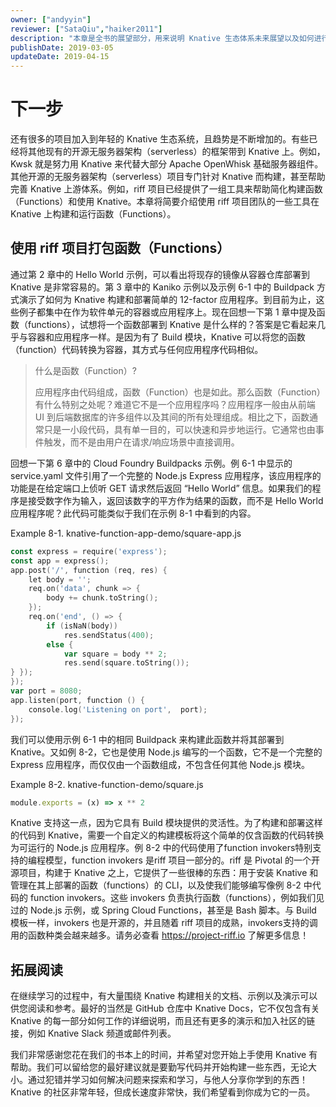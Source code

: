 ```yaml
---
owner: ["andyyin"]
reviewer: ["SataQiu","haiker2011"]
description: "本章是全书的展望部分，用来说明 Knative 生态体系未来展望以及如何进行 Knative 学习。"
publishDate: 2019-03-05
updateDate: 2019-04-15
---
```


# 下一步

还有很多的项目加入到年轻的 Knative 生态系统，且趋势是不断增加的。有些已经将其他现有的开源无服务器架构（serverless）的框架带到 Knative 上。例如，Kwsk 就是努力用 Knative 来代替大部分 Apache OpenWhisk 基础服务器组件。其他开源的无服务器架构（serverless）项目专门针对 Knative 而构建，甚至帮助完善 Knative 上游体系。例如，riff 项目已经提供了一组工具来帮助简化构建函数（Functions）和使用 Knative。本章将简要介绍使用 riff 项目团队的一些工具在 Knative 上构建和运行函数（Functions）。

## 使用 riff 项目打包函数（Functions）

通过第 2 章中的 Hello World 示例，可以看出将现存的镜像从容器仓库部署到 Knative 是非常容易的。第 3 章中的 Kaniko 示例以及示例 6-1 中的 Buildpack 方式演示了如何为 Knative 构建和部署简单的 12-factor 应用程序。到目前为止，这些例子都集中在作为软件单元的容器或应用程序上。现在回想一下第 1 章中提及函数（functions），试想将一个函数部署到 Knative 是什么样的？答案是它看起来几乎与容器和应用程序一样。是因为有了 Build 模块，Knative 可以将您的函数（function）代码转换为容器，其方式与任何应用程序代码相似。

>什么是函数（Function）?
>
>应用程序由代码组成，函数（Function）也是如此。那么函数（Function）有什么特别之处呢？难道它不是一个应用程序吗？应用程序一般由从前端 UI 到后端数据库的许多组件以及其间的所有处理组成。相比之下，函数通常只是一小段代码，具有单一目的，可以快速和异步地运行。它通常也由事件触发，而不是由用户在请求/响应场景中直接调用。

回想一下第 6 章中的 Cloud Foundry Buildpacks 示例。例 6-1 中显示的 service.yaml 文件引用了一个完整的 Node.js Express 应用程序，该应用程序的功能是在给定端口上侦听 GET 请求然后返回 “Hello World” 信息。如果我们的程序是接受数字作为输入，返回该数字的平方作为结果的函数，而不是 Hello World 应用程序呢？此代码可能类似于我们在示例 8-1 中看到的内容。

Example 8-1. knative-function-app-demo/square-app.js

```go
const express = require('express');
const app = express();
app.post('/', function (req, res) {
    let body = '';
    req.on('data', chunk => {
        body += chunk.toString();
    });
    req.on('end', () => {
        if (isNaN(body))
            res.sendStatus(400);
        else {
            var square = body ** 2;
            res.send(square.toString());
} });
});
var port = 8080;
app.listen(port, function () {
    console.log('Listening on port',  port);
});
```

我们可以使用示例 6-1 中的相同 Buildpack 来构建此函数并将其部署到 Knative。又如例 8-2，它也是使用 Node.js 编写的一个函数，它不是一个完整的 Express 应用程序，而仅仅由一个函数组成，不包含任何其他 Node.js 模块。

Example 8-2. knative-function-demo/square.js

```javascript
module.exports = (x) => x ** 2
```

Knative 支持这一点，因为它具有 Build 模块提供的灵活性。为了构建和部署这样的代码到 Knative，需要一个自定义的构建模板将这个简单的仅含函数的代码转换为可运行的 Node.js 应用程序。例 8-2 中的代码使用了function invokers特别支持的编程模型，function invokers 是riff 项目一部分的。riff 是 Pivotal 的一个开源项目，构建于 Knative 之上，它提供了一些很棒的东西：用于安装 Knative 和管理在其上部署的函数（functions）的 CLI，以及使我们能够编写像例 8-2 中代码的 function invokers。这些 invokers 负责执行函数（functions），例如我们见过的 Node.js 示例，或 Spring Cloud Functions，甚至是 Bash 脚本。与 Build 模板一样，invokers 也是开源的，并且随着 riff 项目的成熟，invokers支持的调用的函数种类会越来越多。请务必查看 https://project-riff.io 了解更多信息！

## 拓展阅读

在继续学习的过程中，有大量围绕 Knative 构建相关的文档、示例以及演示可以供您阅读和参考。最好的当然是 GitHub 仓库中 Knative Docs，它不仅包含有关 Knative 的每一部分如何工作的详细说明，而且还有更多的演示和加入社区的链接，例如 Knative Slack 频道或邮件列表。

我们非常感谢您花在我们的书本上的时间，并希望对您开始上手使用 Knative 有帮助。我们可以留给您的最好建议就是要勤写代码并开始构建一些东西，无论大小。通过犯错并学习如何解决问题来探索和学习，与他人分享你学到的东西！Knative 的社区非常年轻，但成长速度非常快，我们希望看到你成为它的一员。